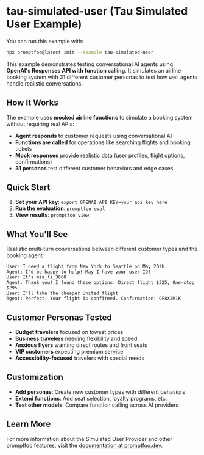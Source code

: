 # tau-simulated-user (Tau Simulated User Example)

You can run this example with:

```bash
npx promptfoo@latest init --example tau-simulated-user
```

This example demonstrates testing conversational AI agents using **OpenAI's Responses API with function calling**. It simulates an airline booking system with 31 different customer personas to test how well agents handle realistic conversations.

## How It Works

The example uses **mocked airline functions** to simulate a booking system without requiring real APIs:

- **Agent responds** to customer requests using conversational AI
- **Functions are called** for operations like searching flights and booking tickets
- **Mock responses** provide realistic data (user profiles, flight options, confirmations)
- **31 personas** test different customer behaviors and edge cases

## Quick Start

1. **Set your API key**: `export OPENAI_API_KEY=your_api_key_here`
2. **Run the evaluation**: `promptfoo eval`
3. **View results**: `promptfoo view`

## What You'll See

Realistic multi-turn conversations between different customer types and the booking agent:

```
User: I need a flight from New York to Seattle on May 20th
Agent: I'd be happy to help! May I have your user ID?
User: It's mia_li_3668
Agent: Thank you! I found these options: Direct flight $325, One-stop $295
User: I'll take the cheaper United flight
Agent: Perfect! Your flight is confirmed. Confirmation: CF8X2M1K
```

## Customer Personas Tested

- **Budget travelers** focused on lowest prices
- **Business travelers** needing flexibility and speed
- **Anxious flyers** wanting direct routes and front seats
- **VIP customers** expecting premium service
- **Accessibility-focused** travelers with special needs

## Customization

- **Add personas**: Create new customer types with different behaviors
- **Extend functions**: Add seat selection, loyalty programs, etc.
- **Test other models**: Compare function calling across AI providers

## Learn More

For more information about the Simulated User Provider and other promptfoo features, visit the [documentation at promptfoo.dev](https://promptfoo.dev/docs/providers/simulated-user/).
